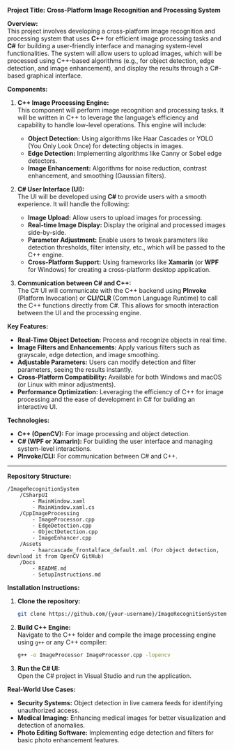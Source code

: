 **Project Title:** **Cross-Platform Image Recognition and Processing System**

**Overview:**  
This project involves developing a cross-platform image recognition and processing system that uses **C++** for efficient image processing tasks and **C#** for building a user-friendly interface and managing system-level functionalities. The system will allow users to upload images, which will be processed using C++-based algorithms (e.g., for object detection, edge detection, and image enhancement), and display the results through a C#-based graphical interface.

**Components:**
1. **C++ Image Processing Engine:**  
   This component will perform image recognition and processing tasks. It will be written in C++ to leverage the language’s efficiency and capability to handle low-level operations. This engine will include:
   - **Object Detection:** Using algorithms like Haar Cascades or YOLO (You Only Look Once) for detecting objects in images.
   - **Edge Detection:** Implementing algorithms like Canny or Sobel edge detectors.
   - **Image Enhancement:** Algorithms for noise reduction, contrast enhancement, and smoothing (Gaussian filters).

2. **C# User Interface (UI):**  
   The UI will be developed using **C#** to provide users with a smooth experience. It will handle the following:
   - **Image Upload:** Allow users to upload images for processing.
   - **Real-time Image Display:** Display the original and processed images side-by-side.
   - **Parameter Adjustment:** Enable users to tweak parameters like detection thresholds, filter intensity, etc., which will be passed to the C++ engine.
   - **Cross-Platform Support:** Using frameworks like **Xamarin** (or **WPF** for Windows) for creating a cross-platform desktop application.

3. **Communication between C# and C++:**  
   The C# UI will communicate with the C++ backend using **PInvoke** (Platform Invocation) or **CLI/CLR** (Common Language Runtime) to call the C++ functions directly from C#. This allows for smooth interaction between the UI and the processing engine.

**Key Features:**
- **Real-Time Object Detection:** Process and recognize objects in real time.
- **Image Filters and Enhancements:** Apply various filters such as grayscale, edge detection, and image smoothing.
- **Adjustable Parameters:** Users can modify detection and filter parameters, seeing the results instantly.
- **Cross-Platform Compatibility:** Available for both Windows and macOS (or Linux with minor adjustments).
- **Performance Optimization:** Leveraging the efficiency of C++ for image processing and the ease of development in C# for building an interactive UI.

**Technologies:**
- **C++ (OpenCV):** For image processing and object detection.
- **C# (WPF or Xamarin):** For building the user interface and managing system-level interactions.
- **PInvoke/CLI:** For communication between C# and C++.

---

**Repository Structure:**

```
/ImageRecognitionSystem
    /CSharpUI
        - MainWindow.xaml
        - MainWindow.xaml.cs
    /CppImageProcessing
        - ImageProcessor.cpp
        - EdgeDetection.cpp
        - ObjectDetection.cpp
        - ImageEnhancer.cpp
    /Assets
        - haarcascade_frontalface_default.xml (For object detection, download it from OpenCV GitHub)
    /Docs
        - README.md
        - SetupInstructions.md
```

**Installation Instructions:**
1. **Clone the repository:**
   ```bash
   git clone https://github.com/{your-username}/ImageRecognitionSystem.git
   ```
2. **Build C++ Engine:**  
   Navigate to the C++ folder and compile the image processing engine using `g++` or any C++ compiler:
   ```bash
   g++ -o ImageProcessor ImageProcessor.cpp -lopencv
   ```
3. **Run the C# UI:**  
   Open the C# project in Visual Studio and run the application.

**Real-World Use Cases:**
- **Security Systems:** Object detection in live camera feeds for identifying unauthorized access.
- **Medical Imaging:** Enhancing medical images for better visualization and detection of anomalies.
- **Photo Editing Software:** Implementing edge detection and filters for basic photo enhancement features.
